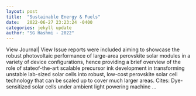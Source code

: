 ```yaml
---
layout: post
title:  "Sustainable Energy & Fuels"
date:   2022-06-27 23:23:24 -0400
categories: jekyll update
author: "SG Hashmi - 2022"
---
```

View Journal| View Issue reports were included aiming to showcase the robust photovoltaic performance of large-area perovskite solar modules in a variety of device configurations, hence providing a brief overview of the role of stateof-the-art scalable precursor ink development in transforming unstable lab-sized solar cells into robust, low-cost perovskite solar cell technology that can be scaled up to cover much larger areas.
Cites: ‪Dye-sensitized solar cells under ambient light powering machine …‬  